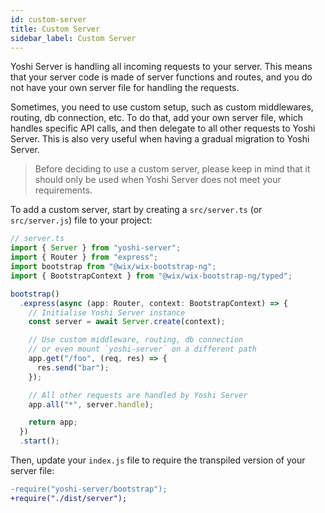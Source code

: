 ```yaml
---
id: custom-server
title: Custom Server
sidebar_label: Custom Server
---  
```


Yoshi Server is handling all incoming requests to your server. This means that your server code is made of server functions and routes, and you do not have your own server file for handling the requests.

Sometimes, you need to use custom setup, such as custom middlewares, routing, db connection, etc. To do that, add your own server file, which handles specific API calls, and then delegate to all other requests to Yoshi Server. This is also very useful when having a gradual migration to Yoshi Server.

> Before deciding to use a custom server, please keep in mind that it should only be used when Yoshi Server does not meet your requirements.

To add a custom server, start by creating a `src/server.ts` (or `src/server.js`) file to your project:

```js
// server.ts
import { Server } from "yoshi-server";
import { Router } from "express";
import bootstrap from "@wix/wix-bootstrap-ng";
import { BootstrapContext } from "@wix/wix-bootstrap-ng/typed";

bootstrap()
  .express(async (app: Router, context: BootstrapContext) => {
    // Initialise Yoshi Server instance
    const server = await Server.create(context);

    // Use custom middleware, routing, db connection
    // or even mount `yoshi-server` on a different path
    app.get("/foo", (req, res) => {
      res.send("bar");
    });

    // All other requests are handled by Yoshi Server
    app.all("*", server.handle);

    return app;
  })
  .start();
```

Then, update your `index.js` file to require the transpiled version of your server file:

```diff
-require("yoshi-server/bootstrap");
+require("./dist/server");
```
